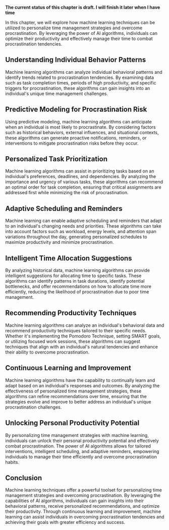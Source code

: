 **The current status of this chapter is draft. I will finish it later when I have time**

In this chapter, we will explore how machine learning techniques can be utilized to personalize time management strategies and overcome procrastination. By leveraging the power of AI algorithms, individuals can optimize their productivity and effectively manage their time to combat procrastination tendencies.

Understanding Individual Behavior Patterns
------------------------------------------

Machine learning algorithms can analyze individual behavioral patterns and identify trends related to procrastination tendencies. By examining data such as task completion times, periods of high productivity, and specific triggers for procrastination, these algorithms can gain insights into an individual's unique time management challenges.

Predictive Modeling for Procrastination Risk
--------------------------------------------

Using predictive modeling, machine learning algorithms can anticipate when an individual is most likely to procrastinate. By considering factors such as historical behaviors, external influences, and situational contexts, these algorithms can generate proactive notifications, reminders, or interventions to mitigate procrastination risks before they occur.

Personalized Task Prioritization
--------------------------------

Machine learning algorithms can assist in prioritizing tasks based on an individual's preferences, deadlines, and dependencies. By analyzing the importance and urgency of various tasks, these algorithms can recommend an optimal order for task completion, ensuring that critical assignments are addressed first while minimizing the risk of procrastination.

Adaptive Scheduling and Reminders
---------------------------------

Machine learning can enable adaptive scheduling and reminders that adapt to an individual's changing needs and priorities. These algorithms can take into account factors such as workload, energy levels, and attention span variations throughout the day, generating personalized schedules to maximize productivity and minimize procrastination.

Intelligent Time Allocation Suggestions
---------------------------------------

By analyzing historical data, machine learning algorithms can provide intelligent suggestions for allocating time to specific tasks. These algorithms can identify patterns in task durations, identify potential bottlenecks, and offer recommendations on how to allocate time more efficiently, reducing the likelihood of procrastination due to poor time management.

Recommending Productivity Techniques
------------------------------------

Machine learning algorithms can analyze an individual's behavioral data and recommend productivity techniques tailored to their specific needs. Whether it's implementing the Pomodoro Technique, setting SMART goals, or utilizing focused work sessions, these algorithms can suggest techniques that align with an individual's natural tendencies and enhance their ability to overcome procrastination.

Continuous Learning and Improvement
-----------------------------------

Machine learning algorithms have the capability to continually learn and adapt based on an individual's responses and outcomes. By analyzing the effectiveness of personalized time management strategies, these algorithms can refine recommendations over time, ensuring that the strategies evolve and improve to better address an individual's unique procrastination challenges.

Unlocking Personal Productivity Potential
-----------------------------------------

By personalizing time management strategies with machine learning, individuals can unlock their personal productivity potential and effectively combat procrastination. The power of AI algorithms allows for tailored interventions, intelligent scheduling, and adaptive reminders, empowering individuals to manage their time efficiently and overcome procrastination habits.

Conclusion
----------

Machine learning techniques offer a powerful toolset for personalizing time management strategies and overcoming procrastination. By leveraging the capabilities of AI algorithms, individuals can gain insights into their behavioral patterns, receive personalized recommendations, and optimize their productivity. Through continuous learning and improvement, machine learning can assist individuals in overcoming procrastination tendencies and achieving their goals with greater efficiency and success.

